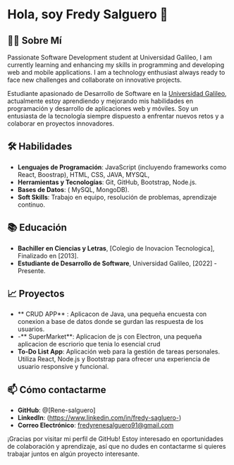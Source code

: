 # Hola, soy Fredy Salguero 👋

## 👨‍💻 Sobre Mí

Passionate Software Development student at Universidad Galileo, I am currently learning and enhancing my skills in programming and developing web and mobile applications. I am a technology enthusiast always ready to face new challenges and collaborate on innovative projects.

Estudiante apasionado de Desarrollo de Software en la [Universidad Galileo](https://www.galileo.edu/), actualmente estoy aprendiendo y mejorando mis habilidades en programación y desarrollo de aplicaciones web y móviles. Soy un entusiasta de la tecnología siempre dispuesto a enfrentar nuevos retos y a colaborar en proyectos innovadores.



## 🛠️ Habilidades

- **Lenguajes de Programación**: JavaScript (incluyendo frameworks como React, Boostrap), HTML, CSS, JAVA, MYSQL, 
- **Herramientas y Tecnologías**: Git, GitHub, Bootstrap, Node.js.
- **Bases de Datos**: ( MySQL, MongoDB).
- **Soft Skills**: Trabajo en equipo, resolución de problemas, aprendizaje continuo.

## 📚 Educación

- **Bachiller en Ciencias y Letras**, [Colegio de Inovacion Tecnologica], Finalizado en [2013].
- **Estudiante de Desarrollo de Software**, Universidad Galileo, [2022] - Presente.

## 📈 Proyectos
- ** CRUD APP** : Aplicacon de Java, una pequeña encuesta con conexion a base de datos donde se gurdan las respuesta de los usuarios.
- -** SuperMarket**: Aplicacion de js con Electron, una pequeña aplicacion de escriorio que tenia lo esencial crud 
- **To-Do List App**: Aplicación web para la gestión de tareas personales. Utiliza React, Node.js y Bootstrap para ofrecer una experiencia de usuario responsive y funcional.

## 📫 Cómo contactarme

- **GitHub**: @[Rene-salguero]
- **LinkedIn**: (https://www.linkedin.com/in/fredy-sagluero-)
- **Correo Electrónico**: fredyrenesalguero91@gmail.com




¡Gracias por visitar mi perfil de GitHub! Estoy interesado en oportunidades de colaboración y aprendizaje, así que no dudes en contactarme si quieres trabajar juntos en algún proyecto interesante.


